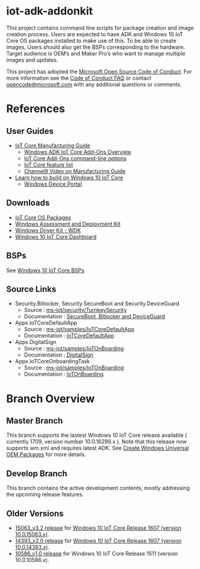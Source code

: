 # iot-adk-addonkit
This project contains command line scripts for package creation and image creation process. Users are expected to have ADK and Windows 10 IoT Core OS packages installed to make use of this. To be able to create images, Users should also get the BSPs corresponding to the hardware. Target audience is OEM’s and Maker Pro’s who want to manage multiple images and updates.

This project has adopted the [Microsoft Open Source Code of Conduct](http://microsoft.github.io/codeofconduct). For more information see the [Code of Conduct FAQ](http://microsoft.github.io/codeofconduct/faq.md) or contact [opencode@microsoft.com](mailto:opencode@microsoft.com) with any additional questions or comments.

# References

## User Guides
* [IoT Core Manufacturing Guide](https://docs.microsoft.com/windows-hardware/manufacture/iot/)
    * [Windows ADK IoT Core Add-Ons Overview](https://go.microsoft.com/fwlink/p/?LinkId=735029)
    * [IoT Core Add-Ons command-line options](https://docs.microsoft.com/windows-hardware/manufacture/iot/iot-core-adk-addons-command-line-options)
    * [IoT Core feature list](https://docs.microsoft.com/windows-hardware/manufacture/iot/iot-core-feature-list)
    * [Channel9 Video on Manufacturing Guide](https://channel9.msdn.com/events/Build/2017/B8085)
* [Learn how to build on Windows 10 IoT Core](https://docs.microsoft.com/windows/iot-core/)
    * [Windows Device Portal](https://docs.microsoft.com/windows/iot-core/manage-your-device/deviceportal)

## Downloads

* [IoT Core OS Packages](https://www.microsoft.com/en-us/download/details.aspx?id=55031)
* [Windows Assessment and Deployment Kit](https://developer.microsoft.com/windows/hardware/windows-assessment-deployment-kit)
* [Windows Driver Kit - WDK](https://developer.microsoft.com/en-us/windows/hardware/windows-driver-kit)
* [Windows 10 IoT Core Dashboard](https://developer.microsoft.com/windows/iot/docs/iotdashboard)

## BSPs

See [Windows 10 IoT Core BSPs](https://docs.microsoft.com/windows/iot-core/build-your-image/createbsps)

## Source Links

* Security.Bitlocker, Security.SecureBoot and Security.DeviceGuard
    * Source : [ms-iot/security/TurnkeySecurity](https://github.com/ms-iot/security/tree/master/TurnkeySecurity)
    * Documentation : [SecureBoot, Bitlocker and DeviceGuard](https://docs.microsoft.com/windows/iot-core/secure-your-device/securebootandbitlocker)
* Appx.IoTCoreDefaultApp
    * Source : [ms-iot/samples/IoTCoreDefaultApp](https://github.com/ms-iot/samples/tree/develop/IoTCoreDefaultApp)
    * Documentation : [IoTCoreDefaultApp](https://developer.microsoft.com/windows/iot/samples/iotdefaultapp)
* Appx.DigitalSign
    * Source : [ms-iot/samples/IoTOnBoarding](https://github.com/ms-iot/samples/tree/develop/DigitalSign)
    * Documentation : [DigitalSign](https://developer.microsoft.com/windows/iot/samples/digitalsign)
* Appx.IoTCoreOnboardingTask
    * Source : [ms-iot/samples/IoTOnBoarding](https://github.com/ms-iot/samples/tree/develop/IotOnboarding)
    * Documentation : [IoTOnBoarding](https://developer.microsoft.com/windows/iot/samples/iotonboarding)

# Branch Overview

## Master Branch
This branch supports the lastest Windows 10 IoT Core release available ( currently 1709, version number 10.0.16299.x ). Note that this release now supports wm.xml and requires latest ADK. See [Create Windows Universal OEM Packages](https://docs.microsoft.com/windows-hardware/manufacture/iot/create-packages) for more details.

## Develop Branch
This branch contains the active development contents, mostly addressing the upcoming release features.

## Older Versions

* [15063_v3.2 release](https://github.com/ms-iot/iot-adk-addonkit/releases/tag/v3.2) for [Windows 10 IoT Core Release 1607 (version 10.0.15063.x)](https://www.microsoft.com/en-us/download/details.aspx?id=55031).
* [14393_v2.0 release](https://github.com/ms-iot/iot-adk-addonkit/releases/tag/v2.0) for [Windows 10 IoT Core Release 1607 (version 10.0.14393.x)](https://www.microsoft.com/en-us/download/details.aspx?id=53898).
* [10586_v1.0 release](https://github.com/ms-iot/iot-adk-addonkit/releases/tag/v1.0) for Windows 10 IoT Core Release 1511 (version 10.0.10586.x).

